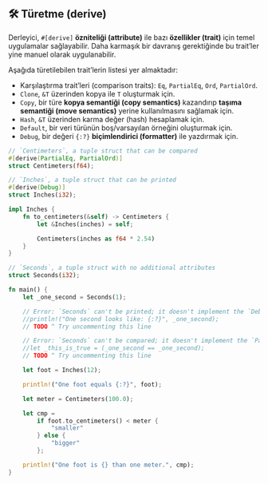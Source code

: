 ## 🛠️ Türetme (derive)

Derleyici, `#[derive]` **özniteliği (attribute)** ile bazı **özellikler (trait)** için temel uygulamalar sağlayabilir. Daha karmaşık bir davranış gerektiğinde bu trait’ler yine manuel olarak uygulanabilir.

Aşağıda türetilebilen trait’lerin listesi yer almaktadır:

* Karşılaştırma trait’leri (comparison traits): `Eq`, `PartialEq`, `Ord`, `PartialOrd`.
* `Clone`, `&T` üzerinden kopya ile `T` oluşturmak için.
* `Copy`, bir türe **kopya semantiği (copy semantics)** kazandırıp **taşıma semantiği (move semantics)** yerine kullanılmasını sağlamak için.
* `Hash`, `&T` üzerinden karma değer (hash) hesaplamak için.
* `Default`, bir veri türünün boş/varsayılan örneğini oluşturmak için.
* `Debug`, bir değeri `{:?}` **biçimlendirici (formatter)** ile yazdırmak için.

```rust
// `Centimeters`, a tuple struct that can be compared
#[derive(PartialEq, PartialOrd)]
struct Centimeters(f64);

// `Inches`, a tuple struct that can be printed
#[derive(Debug)]
struct Inches(i32);

impl Inches {
    fn to_centimeters(&self) -> Centimeters {
        let &Inches(inches) = self;

        Centimeters(inches as f64 * 2.54)
    }
}

// `Seconds`, a tuple struct with no additional attributes
struct Seconds(i32);

fn main() {
    let _one_second = Seconds(1);

    // Error: `Seconds` can't be printed; it doesn't implement the `Debug` trait
    //println!("One second looks like: {:?}", _one_second);
    // TODO ^ Try uncommenting this line

    // Error: `Seconds` can't be compared; it doesn't implement the `PartialEq` trait
    //let _this_is_true = (_one_second == _one_second);
    // TODO ^ Try uncommenting this line

    let foot = Inches(12);

    println!("One foot equals {:?}", foot);

    let meter = Centimeters(100.0);

    let cmp =
        if foot.to_centimeters() < meter {
            "smaller"
        } else {
            "bigger"
        };

    println!("One foot is {} than one meter.", cmp);
}
```
